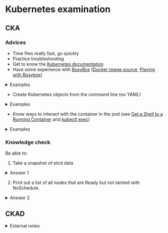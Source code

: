 # Kubernetes examination

## CKA

### Advices

- Time flies really fast, go quickly
- Practice troubleshooting
- Get to know the [Kubernetes documentation](https://kubernetes.io/docs/home/)
- Have some experience with [BusyBox](https://busybox.net/) ([Docker image source](https://github.com/docker-library/busybox), [Playing with Busybox](https://docker-curriculum.com/#playing-with-busybox))

<details>
  <summary>Examples</summary>
  
  ```bash
  # Create a 1-pod deployment and expose the deployment with a service (see https://kubernetes.io/docs/concepts/workloads/controllers/deployment/)
  kubectl apply -f https://k8s.io/examples/controllers/nginx-deployment.yaml
  #kubectl create deployment nginx --image=nginx
  kubectl get deployments
  kubectl create service nodeport nginx --tcp=80:80
  kubectl get services
  curl master:30386
  curl node01:30386
  
  # Stand up a busybox:1.28 pod and do nslookup for both the Service and the Container
  kubectl run -i --tty busybox --image=busybox -- sh
  ```
</details>

- Create Kubernetes objects from the command line (no YAML)

<details>
  <summary>Examples</summary>
  
  ```bash
  kubectl create rolebinding john-admin-binding --clusterrole=admin --user=john --namespace=acme
  ```
</details>

- Know ways to interact with the container in the pod (see [Get a Shell to a Running Container](https://kubernetes.io/docs/tasks/debug-application-cluster/get-shell-running-container/) and [kubectl exec](https://kubernetes.io/docs/reference/generated/kubectl/kubectl-commands#exec))

<details>
  <summary>Examples</summary>
  
  ```bash
  kubectl get pod shell-demo
  kubectl exec --stdin --tty shell-demo -- /bin/bash
  kubectl exec shell-demo env
  ```

</details>

### Knowledge check

Be able to:

1. Take a snapshot of etcd data

<details>
  <summary>Answer 1</summary>

  TODO
</details>

2. Print out a list of all nodes that are Ready but not tainted with NoSchedule.

<details>
  <summary>Answer 2</summary>

  TODO
</details>

## CKAD

<details>
  <summary>External notes</summary>
  
  - [twajr/ckad-prep-notes](https://github.com/twajr/ckad-prep-notes)
  - [liptanbiswas/CKAD Practice Questions](https://dev.to/liptanbiswas/ckad-practice-questions-4mpn)

</details>
